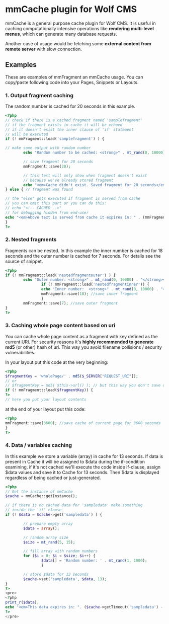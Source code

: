 mmCache plugin for Wolf CMS
==============

mmCache is a general purpose cache plugin for Wolf CMS. It is useful in caching computationally intensive operations like **rendering multi-level menus**, which can generate many database requests.

Another case of usage would be fetching some **external content from remote server** with slow connection.


Examples
--------

These are examples of mmFragment an mmCache usage. You can copy/paste following
code into your Pages, Snippets or Layouts.

### 1. Output fragment caching

The random number is cached for 20 seconds in this example.

``` php
<?php
// check if there is a cached fragment named 'samplefragment'
// if the fragment exists in cache it will be echoed
// if it doesn't exist the inner clause of 'if' statement
// will be executed
if (! mmFragment::load('samplefragment') ) {

// make some output with random number
        echo "Random number to be cached: <strong>" . mt_rand(0, 10000) . "</strong><br/>";

        // save fragment for 20 seconds
        mmFragment::save(20);

        // this text will only show when fragment doesn't exist
        // because we've already stored fragment
        echo "<em>Cache didn't exist. Saved fragment for 20 seconds</em>";
} else { // fragment was found

// the "else" gets executed if fragment is served from cache
// you can omit this part or you can do this: 
// echo "<!-- CACHED -->"
// for debugging hidden from end-user
echo "<em>Above text is served from cache it expires in: " . (mmFragment::getTimeout('samplefragment') - time()) . " seconds</em>";
}
?>
```

### 2. Nested fragments

Fragments can be nested. In this example the inner number
is cached for 18 seconds and the outer number is cached for
7 seconds. For detalis see the source of snippet.

``` php
<?php
if (! mmFragment::load('nestedfragmentouter') ) {
        echo "Outer number: <strong>" . mt_rand(0, 10000) . "</strong><br/>";
                if (! mmFragment::load('nestedfragmentinner')) {
                echo "Inner number:  <strong>" . mt_rand(0, 10000) . "</strong><br/>";
                mmFragment::save(18); //save inner fragment
                }
        mmFragment::save(7); //save outer fragment
}
?>
```

### 3. Caching whole page content based on uri

You can cache whole page content as a fragment with key defined as the current URI. For security reasons it's **highly recommended to generate md5** (or other) hash of uri. This way you avoid filename collisions / security vulnerabilities.

In your layout put this code at the very beginning:

``` php
<?php
$fragmentKey = 'wholePage/' . md5($_SERVER["REQUEST_URI"]);
// or 
// $fragmentKey = md5( $this->url() ); // but this way you don't save query strings like ?id=123&p=12 etc.
if (! mmFragment::load($fragmentKey)) {
?>
// here you put your layout contents
```

at the end of your layout put this code:

``` php
<?php
mmFragment::save(3600); //save cache of current page for 3600 seconds
}
?>
```

### 4. Data / variables caching
In this example we store a variable (array) in cache for 13 seconds. If data is present in Cache it will be assigned to $data during the if-condition examining, if it's not cached we'll execute the code inside if-clause, assign $data values and save it to Cache for 13 seconds. Then $data is displayed regardless of being cached or just-generated.

``` php
<?php
// Get the instance of mmCache
$cache = mmCache::getInstance();

// if there is no cached data for 'sampledata' make something
// inside the 'if' clause
if (! $data = $cache->get('sampledata') ) {

        // prepare empty array
        $data = array();

        // random array size
        $size = mt_rand(5, 15);

        // fill array with random numbers
        for ($i = 0; $i < $size; $i++) {
                $data[] = 'Random number: ' . mt_rand(1, 1000);
                }

        // store $data for 13 seconds
        $cache->set('sampledata', $data, 13);
}
?>
<pre>
<?php 
print_r($data); 
echo "<em>This data expires in: ". ($cache->getTimeout('sampledata') - time()) . " seconds</em>";
?>
</pre>
```